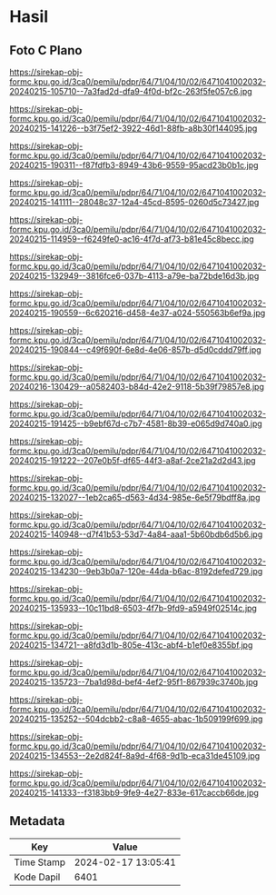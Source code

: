 # Hasil

## Foto C Plano

https://sirekap-obj-formc.kpu.go.id/3ca0/pemilu/pdpr/64/71/04/10/02/6471041002032-20240215-105710--7a3fad2d-dfa9-4f0d-bf2c-263f5fe057c6.jpg

https://sirekap-obj-formc.kpu.go.id/3ca0/pemilu/pdpr/64/71/04/10/02/6471041002032-20240215-141226--b3f75ef2-3922-46d1-88fb-a8b30f144095.jpg

https://sirekap-obj-formc.kpu.go.id/3ca0/pemilu/pdpr/64/71/04/10/02/6471041002032-20240215-190311--f87fdfb3-8949-43b6-9559-95acd23b0b1c.jpg

https://sirekap-obj-formc.kpu.go.id/3ca0/pemilu/pdpr/64/71/04/10/02/6471041002032-20240215-141111--28048c37-12a4-45cd-8595-0260d5c73427.jpg

https://sirekap-obj-formc.kpu.go.id/3ca0/pemilu/pdpr/64/71/04/10/02/6471041002032-20240215-114959--f6249fe0-ac16-4f7d-af73-b81e45c8becc.jpg

https://sirekap-obj-formc.kpu.go.id/3ca0/pemilu/pdpr/64/71/04/10/02/6471041002032-20240215-132949--3816fce6-037b-4113-a79e-ba72bde16d3b.jpg

https://sirekap-obj-formc.kpu.go.id/3ca0/pemilu/pdpr/64/71/04/10/02/6471041002032-20240215-190559--6c620216-d458-4e37-a024-550563b6ef9a.jpg

https://sirekap-obj-formc.kpu.go.id/3ca0/pemilu/pdpr/64/71/04/10/02/6471041002032-20240215-190844--c49f690f-6e8d-4e06-857b-d5d0cddd79ff.jpg

https://sirekap-obj-formc.kpu.go.id/3ca0/pemilu/pdpr/64/71/04/10/02/6471041002032-20240216-130429--a0582403-b84d-42e2-9118-5b39f79857e8.jpg

https://sirekap-obj-formc.kpu.go.id/3ca0/pemilu/pdpr/64/71/04/10/02/6471041002032-20240215-191425--b9ebf67d-c7b7-4581-8b39-e065d9d740a0.jpg

https://sirekap-obj-formc.kpu.go.id/3ca0/pemilu/pdpr/64/71/04/10/02/6471041002032-20240215-191222--207e0b5f-df65-44f3-a8af-2ce21a2d2d43.jpg

https://sirekap-obj-formc.kpu.go.id/3ca0/pemilu/pdpr/64/71/04/10/02/6471041002032-20240215-132027--1eb2ca65-d563-4d34-985e-6e5f79bdff8a.jpg

https://sirekap-obj-formc.kpu.go.id/3ca0/pemilu/pdpr/64/71/04/10/02/6471041002032-20240215-140948--d7f41b53-53d7-4a84-aaa1-5b60bdb6d5b6.jpg

https://sirekap-obj-formc.kpu.go.id/3ca0/pemilu/pdpr/64/71/04/10/02/6471041002032-20240215-134230--9eb3b0a7-120e-44da-b6ac-8192defed729.jpg

https://sirekap-obj-formc.kpu.go.id/3ca0/pemilu/pdpr/64/71/04/10/02/6471041002032-20240215-135933--10c11bd8-6503-4f7b-9fd9-a5949f02514c.jpg

https://sirekap-obj-formc.kpu.go.id/3ca0/pemilu/pdpr/64/71/04/10/02/6471041002032-20240215-134721--a8fd3d1b-805e-413c-abf4-b1ef0e8355bf.jpg

https://sirekap-obj-formc.kpu.go.id/3ca0/pemilu/pdpr/64/71/04/10/02/6471041002032-20240215-135723--7ba1d98d-bef4-4ef2-95f1-867939c3740b.jpg

https://sirekap-obj-formc.kpu.go.id/3ca0/pemilu/pdpr/64/71/04/10/02/6471041002032-20240215-135252--504dcbb2-c8a8-4655-abac-1b509199f699.jpg

https://sirekap-obj-formc.kpu.go.id/3ca0/pemilu/pdpr/64/71/04/10/02/6471041002032-20240215-134553--2e2d824f-8a9d-4f68-9d1b-eca31de45109.jpg

https://sirekap-obj-formc.kpu.go.id/3ca0/pemilu/pdpr/64/71/04/10/02/6471041002032-20240215-141333--f3183bb9-9fe9-4e27-833e-617caccb66de.jpg


## Metadata

| Key        | Value               |
| ---------- | ------------------- |
| Time Stamp | 2024-02-17 13:05:41 |
| Kode Dapil | 6401                |



